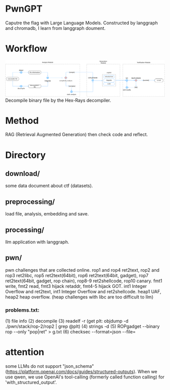 # PwnGPT
Caputre the flag with Large Language Models. Constructed by langgraph and chromadb, I learn from langgraph doument.

# Workflow
![workflow](./assert/workflow.png)
Decompile binary file by the Hex-Rays decompiler.

# Method
RAG (Retrieval Augmented Generation) then check code and reflect.

# Directory
## download/
some data document about ctf (datasets).

## preprocessing/ 
load file, analysis, embedding and save.

## processing/ 
llm application with langgraph.

## pwn/ 
pwn challenges that are collected online. 
rop1 and rop4 ret2text, rop2 and rop3 ret2libc, 
rop5 ret2text(64bit), rop6 ret2text(64bit, gadget), rop7 ret2text(64bit, gadget, rop chain), rop8-9 ret2shellcode, rop10 canary.
fmt1 write, fmt2 read, fmt3 hijack retaddr, fmt4-5 hijack GOT.
int1 Integer Overflow and ret2text, int1 Integer Overflow and ret2shellcode.
heap1 UAF, heap2 heap overflow. (heap challenges with libc are too difficult to llm)
### problems.txt: 
(1) file info (2) decompile (3) readelf -r  (get plt: objdump -d ./pwn/stack/rop-2/rop2 | grep @plt) (4) strings -d (5) ROPgadget --binary rop --only "pop|ret" > g.txt (6) checksec --format=json --file=

# attention
some LLMs do not support "json_schema" (https://platform.openai.com/docs/guides/structured-outputs). When we use qwen, we use OpenAI's tool-calling (formerly called function calling) for 'with_structured_output'.